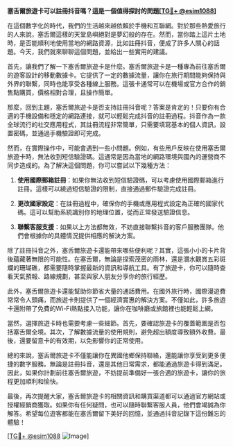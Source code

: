 **塞舌爾旅遊卡可以註冊抖音嗎？這是一個值得探討的問題[[TG💪+ @esim1088](https://t.me/s/esim1088)]**

在這個數字化的時代，我們的生活越來越依賴於手機和互聯網。對於那些熱愛旅行的人來說，塞舌爾這樣的天堂島嶼絕對是夢幻般的存在。然而，當你踏上這片土地時，是否能順利地使用當地的網路資源，比如註冊抖音，便成了許多人關心的話題。今天，我們就來聊聊這個問題，並給出一些實用的建議。

首先，讓我們了解一下塞舌爾旅遊卡是什麼。塞舌爾旅遊卡是一種專為前往塞舌爾的遊客設計的移動數據卡。它提供了一定的數據流量，讓你在旅行期間能夠保持與外界的聯繫，同時也能享受各種線上服務。這張卡通常可以在機場或官方合作的銷售點購買，價格相對合理，且操作簡單。

那麼，回到主題，塞舌爾旅遊卡是否支持註冊抖音呢？答案是肯定的！只要你有合適的手機設備和穩定的網路連接，就可以輕鬆完成抖音的註冊過程。抖音作為一款全球流行的社交應用程式，其註冊流程非常簡單，只需要填寫基本的個人資訊，設置密碼，並通過手機驗證即可完成。

然而，在實際操作中，可能會遇到一些小問題。例如，有些用戶反映在使用塞舌爾旅遊卡時，無法收到短信驗證碼。這通常是因為當地的網路環境與國內的運營商不同步造成的。為了解決這個問題，你可以嘗試以下幾種方法：

1. **使用國際郵箱註冊**：如果你無法收到短信驗證碼，可以考慮使用國際郵箱進行註冊。這樣可以繞過短信驗證的限制，直接通過郵件驗證完成註冊。
   
2. **更改國家設定**：在註冊過程中，確保你的手機或應用程式設定為正確的國家代碼。這可以幫助系統識別你的地理位置，從而正常發送驗證信息。

3. **聯繫客服支援**：如果以上方法都無效，不妨直接聯繫抖音的客戶服務團隊。他們會根據你的具體情況提供相應的解決方案。

除了註冊抖音之外，塞舌爾旅遊卡還能帶來哪些便利呢？其實，這張小小的卡片背後蘊藏著無限的可能性。在塞舌爾，無論是探索茂密的雨林，還是潛水觀賞五彩斑斕的珊瑚礁，都需要隨時掌握最新的資訊和導航工具。有了旅遊卡，你可以隨時查看天氣預報、路線規劃，甚至與家人朋友分享你的旅行經歷。

此外，塞舌爾旅遊卡還能幫助你節省大量的通話費用。在國外旅行時，國際漫遊費常常令人頭痛，而旅遊卡則提供了一個經濟實惠的解決方案。不僅如此，許多旅遊卡還附帶了免費的Wi-Fi熱點接入功能，讓你在咖啡廳或旅館裡也能輕鬆上網。

當然，選擇旅遊卡時也需要考慮一些細節。首先，要確認旅遊卡的覆蓋範圍是否包括塞舌爾全境。其次，了解數據流量的使用規則，避免超出額度導致額外收費。最後，還要留意卡的有效期，以免影響你的正常使用。

總的來說，塞舌爾旅遊卡不僅能讓你在異國他鄉保持聯絡，還能讓你享受到更多便捷的數字服務。無論是註冊抖音，還是其他日常需求，都能通過旅遊卡得到滿足。因此，如果你計劃前往塞舌爾旅遊，不妨提前準備好一張合適的旅遊卡，讓你的旅程更加順利和愉快。

最後，再次提醒大家，塞舌爾旅遊卡的相關資訊和購買渠道都可以通過官方網站或授權經銷商獲取。如果你有任何疑問，也可以隨時聯繫客服人員，他們會竭誠為你解答。希望每位遊客都能在塞舌爾留下美好的回憶，並通過抖音記錄下這份難忘的體驗！

[[TG💪+ @esim1088](https://t.me/s/esim1088) ![Image](https://i.postimg.cc/4NQfJmqS/Snipaste-2025-05-13-00-14-12.png)]